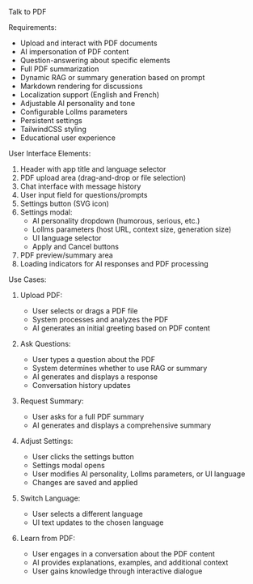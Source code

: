 Talk to PDF

Requirements:
- Upload and interact with PDF documents
- AI impersonation of PDF content
- Question-answering about specific elements
- Full PDF summarization
- Dynamic RAG or summary generation based on prompt
- Markdown rendering for discussions
- Localization support (English and French)
- Adjustable AI personality and tone
- Configurable Lollms parameters
- Persistent settings
- TailwindCSS styling
- Educational user experience

User Interface Elements:
1. Header with app title and language selector
2. PDF upload area (drag-and-drop or file selection)
3. Chat interface with message history
4. User input field for questions/prompts
5. Settings button (SVG icon)
6. Settings modal:
   - AI personality dropdown (humorous, serious, etc.)
   - Lollms parameters (host URL, context size, generation size)
   - UI language selector
   - Apply and Cancel buttons
7. PDF preview/summary area
8. Loading indicators for AI responses and PDF processing

Use Cases:
1. Upload PDF:
   - User selects or drags a PDF file
   - System processes and analyzes the PDF
   - AI generates an initial greeting based on PDF content

2. Ask Questions:
   - User types a question about the PDF
   - System determines whether to use RAG or summary
   - AI generates and displays a response
   - Conversation history updates

3. Request Summary:
   - User asks for a full PDF summary
   - AI generates and displays a comprehensive summary

4. Adjust Settings:
   - User clicks the settings button
   - Settings modal opens
   - User modifies AI personality, Lollms parameters, or UI language
   - Changes are saved and applied

5. Switch Language:
   - User selects a different language
   - UI text updates to the chosen language

6. Learn from PDF:
   - User engages in a conversation about the PDF content
   - AI provides explanations, examples, and additional context
   - User gains knowledge through interactive dialogue